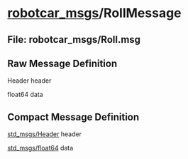 # [robotcar_msgs](../README.md)/RollMessage #

## File: robotcar_msgs/Roll.msg
## Raw Message Definition

Header header  
  
float64 data  


## Compact Message Definition

[std_msgs/Header](http://docs.ros.org/en/melodic/api/std_msgs/html/msg/Header.html) header  
  
[std_msgs/float64](http://docs.ros.org/en/melodic/api/std_msgs/html/msg/Float64.html) data  
